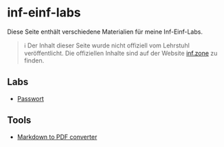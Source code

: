 # inf-einf-labs

Diese Seite enthält verschiedene Materialien für meine Inf-Einf-Labs.

> ℹ️ Der Inhalt dieser Seite wurde nicht offiziell vom Lehrstuhl veröffentlicht. Die offiziellen Inhalte sind auf der Website [inf.zone](https://inf.zone) zu finden.

## Labs

-   [Passwort](./password)

## Tools

-   [Markdown to PDF converter](./assets/tool/to-pdf)
